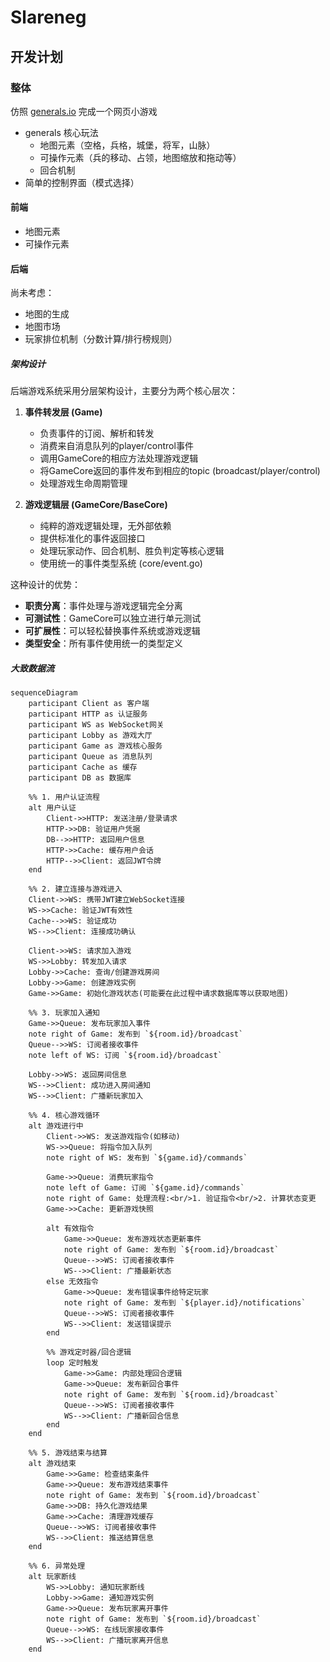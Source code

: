 # Slareneg

## 开发计划

### 整体
仿照 [generals.io](https://generals.io/) 完成一个网页小游戏

- generals 核心玩法
   - 地图元素（空格，兵格，城堡，将军，山脉）
   - 可操作元素（兵的移动、占领，地图缩放和拖动等）
   - 回合机制
- 简单的控制界面（模式选择）


#### 前端
- 地图元素
- 可操作元素

#### 后端
尚未考虑：
- 地图的生成
- 地图市场
- 玩家排位机制（分数计算/排行榜规则）

##### 架构设计

后端游戏系统采用分层架构设计，主要分为两个核心层次：

1. **事件转发层 (Game)**
   - 负责事件的订阅、解析和转发
   - 消费来自消息队列的player/control事件
   - 调用GameCore的相应方法处理游戏逻辑
   - 将GameCore返回的事件发布到相应的topic (broadcast/player/control)
   - 处理游戏生命周期管理

2. **游戏逻辑层 (GameCore/BaseCore)**
   - 纯粹的游戏逻辑处理，无外部依赖
   - 提供标准化的事件返回接口
   - 处理玩家动作、回合机制、胜负判定等核心逻辑
   - 使用统一的事件类型系统 (core/event.go)

这种设计的优势：
- **职责分离**：事件处理与游戏逻辑完全分离
- **可测试性**：GameCore可以独立进行单元测试
- **可扩展性**：可以轻松替换事件系统或游戏逻辑
- **类型安全**：所有事件使用统一的类型定义

##### 大致数据流
```mermaid
sequenceDiagram
    participant Client as 客户端
    participant HTTP as 认证服务
    participant WS as WebSocket网关 
    participant Lobby as 游戏大厅
    participant Game as 游戏核心服务
    participant Queue as 消息队列
    participant Cache as 缓存
    participant DB as 数据库

    %% 1. 用户认证流程
    alt 用户认证
        Client->>HTTP: 发送注册/登录请求
        HTTP->>DB: 验证用户凭据
        DB-->>HTTP: 返回用户信息
        HTTP->>Cache: 缓存用户会话
        HTTP-->>Client: 返回JWT令牌
    end

    %% 2. 建立连接与游戏进入
    Client->>WS: 携带JWT建立WebSocket连接
    WS->>Cache: 验证JWT有效性
    Cache-->>WS: 验证成功
    WS-->>Client: 连接成功确认

    Client->>WS: 请求加入游戏
    WS->>Lobby: 转发加入请求
    Lobby->>Cache: 查询/创建游戏房间
    Lobby->>Game: 创建游戏实例
    Game->>Game: 初始化游戏状态(可能要在此过程中请求数据库等以获取地图)
    
    %% 3. 玩家加入通知
    Game->>Queue: 发布玩家加入事件
    note right of Game: 发布到 `${room.id}/broadcast`
    Queue-->>WS: 订阅者接收事件
    note left of WS: 订阅 `${room.id}/broadcast`
    
    Lobby->>WS: 返回房间信息
    WS-->>Client: 成功进入房间通知
    WS-->>Client: 广播新玩家加入

    %% 4. 核心游戏循环
    alt 游戏进行中
        Client->>WS: 发送游戏指令(如移动)
        WS->>Queue: 将指令加入队列
        note right of WS: 发布到 `${game.id}/commands`

        Game->>Queue: 消费玩家指令
        note left of Game: 订阅 `${game.id}/commands`
        note right of Game: 处理流程:<br/>1. 验证指令<br/>2. 计算状态变更
        Game->>Cache: 更新游戏快照

        alt 有效指令
            Game->>Queue: 发布游戏状态更新事件
            note right of Game: 发布到 `${room.id}/broadcast`
            Queue-->>WS: 订阅者接收事件
            WS-->>Client: 广播最新状态
        else 无效指令
            Game->>Queue: 发布错误事件给特定玩家
            note right of Game: 发布到 `${player.id}/notifications`
            Queue-->>WS: 订阅者接收事件
            WS-->>Client: 发送错误提示
        end
        
        %% 游戏定时器/回合逻辑
        loop 定时触发
            Game->>Game: 内部处理回合逻辑
            Game->>Queue: 发布新回合事件
            note right of Game: 发布到 `${room.id}/broadcast`
            Queue-->>WS: 订阅者接收事件
            WS-->>Client: 广播新回合信息
        end
    end

    %% 5. 游戏结束与结算
    alt 游戏结束
        Game->>Game: 检查结束条件
        Game->>Queue: 发布游戏结束事件
        note right of Game: 发布到 `${room.id}/broadcast`
        Game->>DB: 持久化游戏结果
        Game->>Cache: 清理游戏缓存
        Queue-->>WS: 订阅者接收事件
        WS-->>Client: 推送结算信息
    end

    %% 6. 异常处理
    alt 玩家断线
        WS->>Lobby: 通知玩家断线
        Lobby->>Game: 通知游戏实例
        Game->>Queue: 发布玩家离开事件
        note right of Game: 发布到 `${room.id}/broadcast`
        Queue-->>WS: 在线玩家接收事件
        WS-->>Client: 广播玩家离开信息
    end
```

